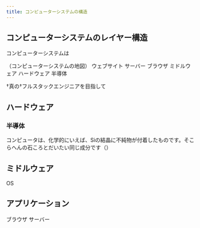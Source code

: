 ```yaml
---
title: コンピューターシステムの構造
---
```


## コンピューターシステムのレイヤー構造

コンピューターシステムは

（コンピューターシステムの地図）
         ウェブサイト
サーバー  ブラウザ
ミドルウェア
ハードウェア
半導体

†真の†フルスタックエンジニアを目指して

## ハードウェア

### 半導体

コンピュータは、化学的にいえば、Siの結晶に不純物が付着したものです。そこらへんの石ころとだいたい同じ成分です（）

## ミドルウェア

OS

## アプリケーション

ブラウザ
サーバー
